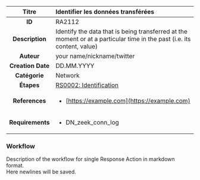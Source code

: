 | Titre                       | Identifier les données transférées         |
|:---------------------------:|:--------------------|
| **ID**                      | RA2112            |
| **Description**             | Identify the data that is being transferred at the moment or at a particular time in the past (i.e. its content, value)   |
| **Auteur**                  | your name/nickname/twitter        |
| **Creation Date**           | DD.MM.YYYY |
| **Catégorie**                | Network      |
| **Étapes**                   |[RS0002: Identification](../Response_Stages/RS0002.md)| 
| **References** |<ul><li>[https://example.com](https://example.com)</li></ul>|
| **Requirements** |<ul><li>DN_zeek_conn_log</li></ul>|

### Workflow

Description of the workflow for single Response Action in markdown format.  
Here newlines will be saved.
